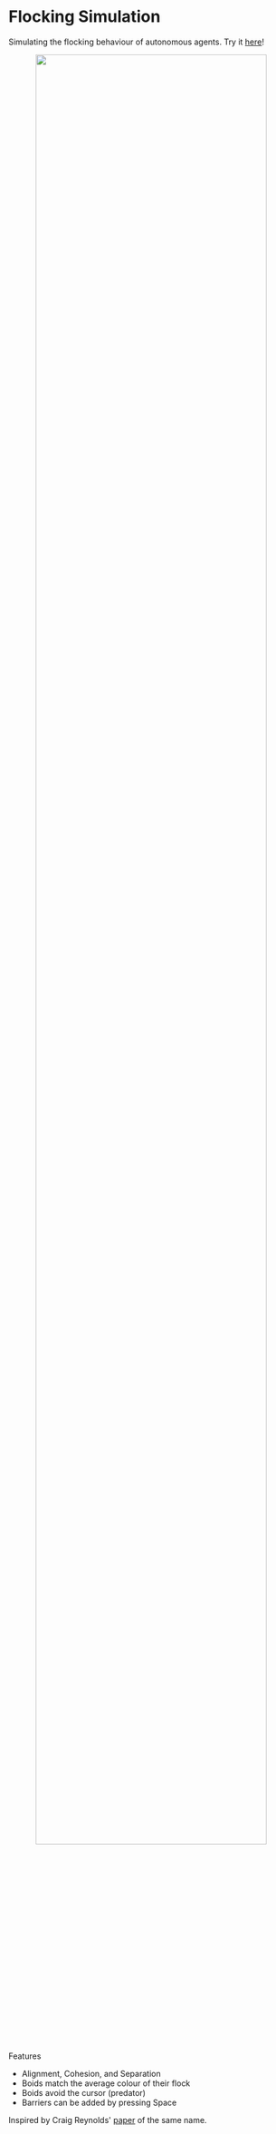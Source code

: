 # Flocking Simulation
Simulating the flocking behaviour of autonomous agents. Try it [here](http://jason-x.me/Boids/)!


<p align="center"><img src="preview.gif" width="90%"></p>

Features
- Alignment, Cohesion, and Separation
- Boids match the average colour of their flock
- Boids avoid the cursor (predator)
- Barriers can be added by pressing Space

Inspired by Craig Reynolds' [paper](https://www.red3d.com/cwr/boids/) of the same name.  


